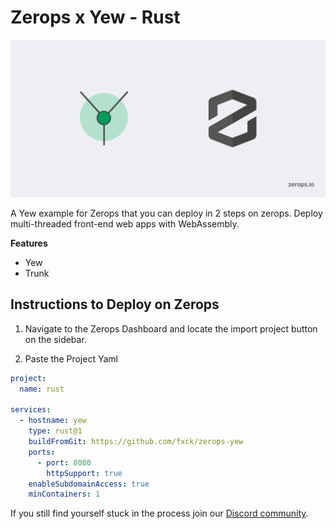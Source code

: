 # Zerops x Yew - Rust

![Header Image](header.png)


A Yew example for Zerops that you can deploy in 2 steps on zerops. Deploy multi-threaded front-end web apps with WebAssembly.

**Features**

- Yew
- Trunk

## Instructions to Deploy on Zerops

1. Navigate to the Zerops Dashboard and locate the import project button on the sidebar.

2. Paste the Project Yaml

```yaml
project:
  name: rust

services:
  - hostname: yew
    type: rust@1
    buildFromGit: https://github.com/fxck/zerops-yew
    ports:
      - port: 8080
        httpSupport: true
    enableSubdomainAccess: true
    minContainers: 1
```

If you still find yourself stuck in the process join our [Discord community](https://discord.gg/5ptAqtpyvh).
